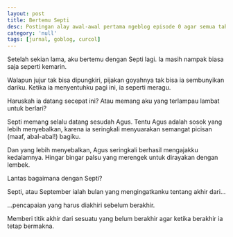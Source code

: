 ```yaml
---
layout: post
title: Bertemu Septi
desc: Postingan alay awal-awal pertama ngeblog episode 0 agar semua tahu kita semua pernah alay.
category: 'null'
tags: [jurnal, goblog, curcol]
---
```


Setelah sekian lama, aku bertemu dengan Septi lagi. Ia masih nampak biasa saja seperti kemarin.

Walapun jujur tak bisa dipungkiri, pijakan goyahnya tak bisa ia sembunyikan dariku. Ketika ia menyentuhku pagi ini, ia seperti meragu.

Haruskah ia datang secepat ini? Atau memang aku yang terlampau lambat untuk berlari?

Septi memang selalu datang sesudah Agus. Tentu Agus adalah sosok yang lebih menyebalkan, karena ia seringkali menyuarakan semangat picisan (maaf, abal-abal!) bagiku.

Dan yang lebih menyebalkan, Agus seringkali berhasil mengajakku kedalamnya. Hingar bingar palsu yang merengek untuk dirayakan dengan lembek.

Lantas bagaimana dengan Septi?

Septi, atau September ialah bulan yang mengingatkanku tentang akhir dari...

...pencapaian yang harus diakhiri sebelum berakhir.

Memberi titik akhir dari sesuatu yang belum berakhir agar ketika berakhir ia tetap bermakna.
